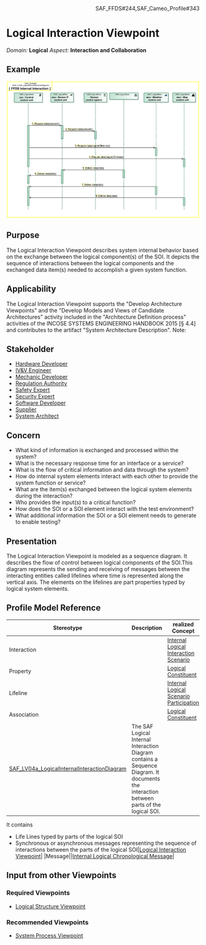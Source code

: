 <div align="right">SAF_FFDS#244,SAF_Cameo_Profile#343</div>

# Logical Interaction Viewpoint
*Domain:* **Logical** *Aspect:* **Interaction and Collaboration**
## Example
![FFDS Internal Interaction](../diagrams/FFDS-Internal-Interaction.svg)
## Purpose
The Logical Interaction Viewpoint describes system internal behavior based on the exchange between the logical component(s) of the SOI. It depicts the sequence of interactions between the logical components and the exchanged data item(s) needed to accomplish a given system function.
## Applicability
The Logical Interaction Viewpoint supports the "Develop Architecture Viewpoints" and the "Develop Models and Views of Candidate Architectures" activity included in the "Architecture Definition process" activities of the INCOSE SYSTEMS ENGINEERING HANDBOOK 2015 [§ 4.4] and contributes to the artifact "System Architecture Description".
Note:
## Stakeholder
* [Hardware Developer](../stakeholders.md#Hardware-Developer)
* [IV&V Engineer](../stakeholders.md#IV&V-Engineer)
* [Mechanic Developer](../stakeholders.md#Mechanic-Developer)
* [Regulation Authority](../stakeholders.md#Regulation-Authority)
* [Safety Expert](../stakeholders.md#Safety-Expert)
* [Security Expert](../stakeholders.md#Security-Expert)
* [Software Developer](../stakeholders.md#Software-Developer)
* [Supplier](../stakeholders.md#Supplier)
* [System Architect](../stakeholders.md#System-Architect)
## Concern
* What kind of information is exchanged and processed within the system?
* What is the necessary response time for an interface or a service?
* What is the flow of critical information and data through the system?
* How do internal system elements interact with each other to provide the system function or service?
* What are the item(s) exchanged between the logical system elements during the interaction?
* Who provides the input(s) to a critical function?
* How does the SOI or a SOI element interact with the test environment?
* What additional information the SOI or a SOI element needs to generate to enable testing?
## Presentation
The Logical Interaction Viewpoint is modeled as a sequence diagram. It describes the flow of control between logical components of the SOI.This diagram represents the sending and receiving of messages between the interacting entities called lifelines where time is represented along the vertical axis. The elements on the lifelines are part properties typed by logical system elements.

## Profile Model Reference
|Stereotype | Description|realized Concept
|---|---|---|
|Interaction||[Internal Logical Interaction Scenario](../concepts.md#Internal-Logical-Interaction-Scenario)|
|Property||[Logical Constituent](../concepts.md#Logical-Constituent)|
|Lifeline||[Internal Logical Scenario Participation](../concepts.md#Internal-Logical-Scenario-Participation)|
|Association||[Logical Constituent](../concepts.md#Logical-Constituent)|
|[SAF_LV04a_LogicalInternalInteractionDiagram](../stereotypes.md#SAF_LV04a_LogicalInternalInteractionDiagram)|The SAF Logical Internal Interaction Diagram contains a Sequence Diagram. It documents the interaction between parts of the logical SOI.
It contains
* Life Lines typed by parts of the logical SOI
* Synchronous or asynchronous messages representing the sequence of interactions between the parts of the logical SOI|[Logical Interaction Viewpoint](../concepts.md#Logical-Interaction-Viewpoint)|
|Message||[Internal Logical Chronological Message](../concepts.md#Internal-Logical-Chronological-Message)|
## Input from other Viewpoints
### Required Viewpoints
* [Logical Structure Viewpoint](Logical-Structure-Viewpoint.md)
### Recommended Viewpoints
* [System Process Viewpoint](System-Process-Viewpoint.md)
